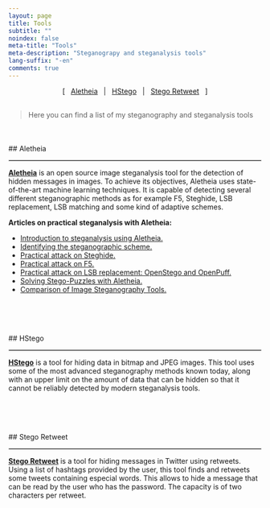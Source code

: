 ```yaml
---
layout: page
title: Tools
subtitle: "" 
noindex: false
meta-title: "Tools"
meta-description: "Steganograpy and steganalysis tools"
lang-suffix: "-en"
comments: true
---
```



<style>
    [id]::before {
        content: '';
        display: block;
        height:      70px;
        margin-top: -70px;
        visibility: hidden;
    }
</style>


<center style='margin-bottom:30px'>
[ &nbsp; <a href='#aletheia'>Aletheia</a> &nbsp;
| &nbsp; <a href='#hstego'>HStego</a> &nbsp;  
| &nbsp; <a href='#stego-retweet'>Stego Retweet</a> &nbsp; ]
</center>

> Here you can find a list of my steganography and steganalysis tools

<div style='margin-bottom:50px'></div>
## Aletheia
<hr style='border:1px solid #ccc'>



**[Aletheia](https://github.com/daniellerch/aletheia)** is an open source image steganalysis tool for the detection of hidden messages in images. To achieve its objectives, Aletheia uses state-of-the-art machine learning techniques. It is capable of detecting several different steganographic methods as for example F5, Steghide, LSB replacement, LSB matching and some kind of adaptive schemes.

**Articles on practical steganalysis with Aletheia:**
- [Introduction to steganalysis using Aletheia.](/stego/aletheia/intro-en/)
- [Identifying the steganographic scheme.](/stego/aletheia/identify-en/)
- [Practical attack on Steghide.](/stego/aletheia/steghide-attack-en/)
- [Practical attack on F5.](/stego/aletheia/f5-attack-en/)
- [Practical attack on LSB replacement: OpenStego and OpenPuff.](/stego/aletheia/lsbr-attack-en/)
- [Solving Stego-Puzzles with Aletheia.](/stego/aletheia/stego-puzzles-en/)
- [Comparison of Image Steganography Tools.](/stego/aletheia/tool-comparison-en/)


<div style='margin-top:40px'></div>



<div style='margin-bottom:80px'></div>
## HStego
<hr style='border:1px solid #ccc'>



**[HStego](https://github.com/daniellerch/hstego)** is a tool for hiding data in bitmap and JPEG images. This tool uses some of the most advanced steganography methods known today, along with an upper limit on the amount of data that can be hidden so that it cannot be reliably detected by modern steganalysis tools.

<div style='margin-bottom:80px'></div>
## Stego Retweet
<hr style='border:1px solid #ccc'>

**[Stego Retweet](https://github.com/daniellerch/stego-retweet)** is a tool for hiding messages in Twitter using retweets. Using a list of hashtags provided by the user, this tool finds and retweets some tweets containing especial words. This allows to hide a message that can be read by the user who has the password. The capacity is of two characters per retweet. 


